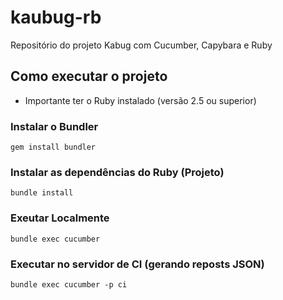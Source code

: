 # kaubug-rb
Repositório do projeto Kabug com Cucumber, Capybara e Ruby

## Como executar o projeto

* Importante ter o Ruby instalado (versão 2.5 ou superior)

### Instalar o Bundler
`
gem install bundler
` 

### Instalar as dependências do Ruby (Projeto)
`
bundle install
`

### Exeutar Localmente
`
bundle exec cucumber
`

### Executar no servidor de CI (gerando reposts JSON)
`
bundle exec cucumber -p ci
`

